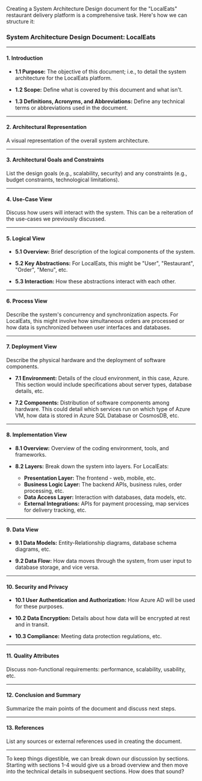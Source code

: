 Creating a System Architecture Design document for the "LocalEats" restaurant delivery platform is a comprehensive task. Here's how we can structure it:

### **System Architecture Design Document: LocalEats**

---

#### **1. Introduction**

- **1.1 Purpose:** The objective of this document; i.e., to detail the system architecture for the LocalEats platform.
  
- **1.2 Scope:** Define what is covered by this document and what isn't.

- **1.3 Definitions, Acronyms, and Abbreviations:** Define any technical terms or abbreviations used in the document.

---

#### **2. Architectural Representation**

A visual representation of the overall system architecture.

---

#### **3. Architectural Goals and Constraints**

List the design goals (e.g., scalability, security) and any constraints (e.g., budget constraints, technological limitations).

---

#### **4. Use-Case View**

Discuss how users will interact with the system. This can be a reiteration of the use-cases we previously discussed.

---

#### **5. Logical View**

- **5.1 Overview:** Brief description of the logical components of the system.
  
- **5.2 Key Abstractions:** For LocalEats, this might be "User", "Restaurant", "Order", "Menu", etc.
  
- **5.3 Interaction:** How these abstractions interact with each other.

---

#### **6. Process View**

Describe the system's concurrency and synchronization aspects. For LocalEats, this might involve how simultaneous orders are processed or how data is synchronized between user interfaces and databases.

---

#### **7. Deployment View**

Describe the physical hardware and the deployment of software components.

- **7.1 Environment:** Details of the cloud environment, in this case, Azure. This section would include specifications about server types, database details, etc.

- **7.2 Components:** Distribution of software components among hardware. This could detail which services run on which type of Azure VM, how data is stored in Azure SQL Database or CosmosDB, etc.

---

#### **8. Implementation View**

- **8.1 Overview:** Overview of the coding environment, tools, and frameworks.
  
- **8.2 Layers:** Break down the system into layers. For LocalEats:
  - **Presentation Layer:** The frontend - web, mobile, etc.
  - **Business Logic Layer:** The backend APIs, business rules, order processing, etc.
  - **Data Access Layer:** Interaction with databases, data models, etc.
  - **External Integrations:** APIs for payment processing, map services for delivery tracking, etc.

---

#### **9. Data View**

- **9.1 Data Models:** Entity-Relationship diagrams, database schema diagrams, etc.
  
- **9.2 Data Flow:** How data moves through the system, from user input to database storage, and vice versa.

---

#### **10. Security and Privacy**

- **10.1 User Authentication and Authorization:** How Azure AD will be used for these purposes.
  
- **10.2 Data Encryption:** Details about how data will be encrypted at rest and in transit.
  
- **10.3 Compliance:** Meeting data protection regulations, etc.

---

#### **11. Quality Attributes**

Discuss non-functional requirements: performance, scalability, usability, etc.

---

#### **12. Conclusion and Summary**

Summarize the main points of the document and discuss next steps.

---

#### **13. References**

List any sources or external references used in creating the document.

---

To keep things digestible, we can break down our discussion by sections. Starting with sections 1-4 would give us a broad overview and then move into the technical details in subsequent sections. How does that sound?